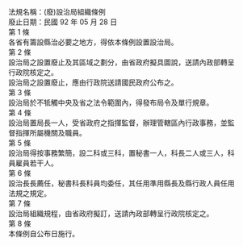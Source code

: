法規名稱：(廢)設治局組織條例  
廢止日期：民國 92 年 05 月 28 日  
第 1 條  
各省有籌設縣治必要之地方，得依本條例設置設治局。  
第 2 條  
設治局之設置廢止及其區域之劃分，由省政府擬具圖說，送請內政部轉呈  
行政院核定之。  
設治局之設置廢止，應由行政院送請國民政府公布之。  
第 3 條  
設治局於不牴觸中央及省之法令範圍內，得發布局令及單行規章。  
第 4 條  
設治局置局長一人，受省政府之指揮監督，辦理管轄區內行政事務，並監  
督指揮所屬機關及職員。  
第 5 條  
設治局得按事務繁簡，設二科或三科，置秘書一人，科長二人或三人，科  
員雇員若干人。  
第 6 條  
設治長長薦任，秘書科長科員均委任，其任用準用縣長及縣行政人員任用  
法規之規定。  
第 7 條  
設治局組織規程，由省政府擬訂，送請內政部轉呈行政院核定之。  
第 8 條  
本條例自公布日施行。  


